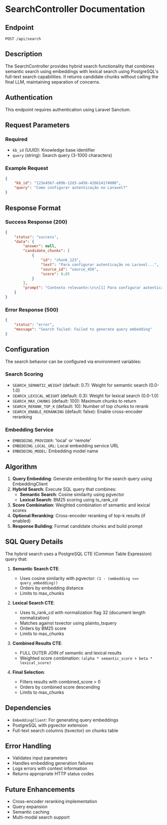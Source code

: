 # SearchController Documentation

## Endpoint
`POST /api/search`

## Description
The SearchController provides hybrid search functionality that combines semantic search using embeddings with lexical search using PostgreSQL's full-text search capabilities. It returns candidate chunks without calling the final LLM, maintaining separation of concerns.

## Authentication
This endpoint requires authentication using Laravel Sanctum.

## Request Parameters

### Required
- `kb_id` (UUID): Knowledge base identifier
- `query` (string): Search query (3-1000 characters)

### Example Request
```json
{
    "kb_id": "123e4567-e89b-12d3-a456-426614174000",
    "query": "Como configurar autenticação no Laravel?"
}
```

## Response Format

### Success Response (200)
```json
{
    "status": "success",
    "data": {
        "answer": null,
        "candidate_chunks": [
            {
                "id": "chunk_123",
                "text": "Para configurar autenticação no Laravel...",
                "source_id": "source_456",
                "score": 0.85
            }
        ],
        "prompt": "Contexto relevante:\n\n[1] Para configurar autenticação no Laravel...\n\nPergunta: Como configurar autenticação no Laravel?\n\nResponda à pergunta baseando-se no contexto fornecido acima..."
    }
}
```

### Error Response (500)
```json
{
    "status": "error",
    "message": "Search failed: Failed to generate query embedding"
}
```

## Configuration

The search behavior can be configured via environment variables:

### Search Scoring
- `SEARCH_SEMANTIC_WEIGHT` (default: 0.7): Weight for semantic search (0.0-1.0)
- `SEARCH_LEXICAL_WEIGHT` (default: 0.3): Weight for lexical search (0.0-1.0)
- `SEARCH_MAX_CHUNKS` (default: 100): Maximum chunks to return
- `SEARCH_RERANK_TOP_K` (default: 10): Number of top chunks to rerank
- `SEARCH_ENABLE_RERANKING` (default: false): Enable cross-encoder reranking

### Embedding Service
- `EMBEDDING_PROVIDER`: 'local' or 'remote'
- `EMBEDDING_LOCAL_URL`: Local embedding service URL
- `EMBEDDING_MODEL`: Embedding model name

## Algorithm

1. **Query Embedding**: Generate embedding for the search query using EmbeddingClient
2. **Hybrid Search**: Execute SQL query that combines:
   - **Semantic Search**: Cosine similarity using pgvector
   - **Lexical Search**: BM25 scoring using ts_rank_cd
3. **Score Combination**: Weighted combination of semantic and lexical scores
4. **Optional Reranking**: Cross-encoder reranking of top-k results (if enabled)
5. **Response Building**: Format candidate chunks and build prompt

## SQL Query Details

The hybrid search uses a PostgreSQL CTE (Common Table Expression) query that:

1. **Semantic Search CTE**: 
   - Uses cosine similarity with pgvector: `(1 - (embedding <=> query_embedding))`
   - Orders by embedding distance
   - Limits to max_chunks

2. **Lexical Search CTE**:
   - Uses ts_rank_cd with normalization flag 32 (document length normalization)
   - Matches against tsvector using plainto_tsquery
   - Orders by BM25 score
   - Limits to max_chunks

3. **Combined Results CTE**:
   - FULL OUTER JOIN of semantic and lexical results
   - Weighted score combination: `(alpha * semantic_score + beta * lexical_score)`

4. **Final Selection**:
   - Filters results with combined_score > 0
   - Orders by combined score descending
   - Limits to max_chunks

## Dependencies

- `EmbeddingClient`: For generating query embeddings
- PostgreSQL with pgvector extension
- Full-text search columns (tsvector) on chunks table

## Error Handling

- Validates input parameters
- Handles embedding generation failures
- Logs errors with context information
- Returns appropriate HTTP status codes

## Future Enhancements

- Cross-encoder reranking implementation
- Query expansion
- Semantic caching
- Multi-modal search support
